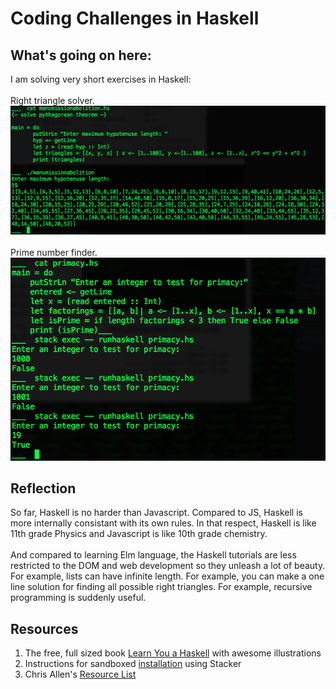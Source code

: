 # Coding Challenges in Haskell

## What's going on here:
I am solving very short exercises in Haskell:<br><br>
Right triangle solver.<br>
![screenshot1](https://github.com/atom-box/haskatchawan/blob/master/screenshots/manumissionHS_1027x421.png)
<br><br>
Prime number finder.<br>
![screenshot1](https://github.com/atom-box/haskatchawan/blob/master/screenshots/primacyHS.png)
<br>

## Reflection
So far, Haskell is no harder than Javascript.  Compared to JS, Haskell is more internally consistant with its own rules. In that respect, Haskell is like 11th grade Physics and Javascript is like 10th grade chemistry. <br><br>And compared to learning Elm language, the Haskell tutorials are less restricted to the DOM and web development so they unleash a lot of beauty.  For example, lists can have infinite length. For example, you can make a one line solution for finding all possible right triangles. For example, recursive programming is suddenly useful.

## Resources
1. The free, full sized book [Learn You a Haskell](http://learnyouahaskell.com/) with awesome illustrations
2. Instructions for sandboxed [installation](https://tech.fpcomplete.com/haskell/tutorial/stack-play) using Stacker
3. 	Chris Allen's [Resource List](https://github.com/bitemyapp/learnhaskell)


